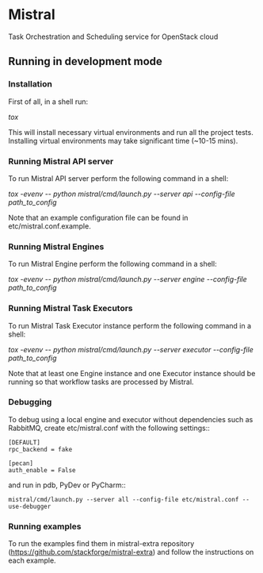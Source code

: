 # Mistral

Task Orchestration and Scheduling service for OpenStack cloud


## Running in development mode

### Installation
First of all, in a shell run:

*tox*

This will install necessary virtual environments and run all the project tests. Installing virtual environments may take significant time (~10-15 mins).

### Running Mistral API server
To run Mistral API server perform the following command in a shell:

*tox -evenv -- python mistral/cmd/launch.py --server api --config-file path_to_config*

Note that an example configuration file can be found in etc/mistral.conf.example.

### Running Mistral Engines
To run Mistral Engine perform the following command in a shell:

*tox -evenv -- python mistral/cmd/launch.py --server engine --config-file path_to_config*

### Running Mistral Task Executors
To run Mistral Task Executor instance perform the following command in a shell:

*tox -evenv -- python mistral/cmd/launch.py --server executor --config-file path_to_config*

Note that at least one Engine instance and one Executor instance should be running so that workflow tasks are processed by Mistral.

### Debugging
To debug using a local engine and executor without dependencies such as RabbitMQ, create etc/mistral.conf with the following settings::

    [DEFAULT]
    rpc_backend = fake

    [pecan]
    auth_enable = False

and run in pdb, PyDev or PyCharm::

    mistral/cmd/launch.py --server all --config-file etc/mistral.conf --use-debugger

### Running examples

To run the examples find them in mistral-extra repository (https://github.com/stackforge/mistral-extra) and follow the instructions on each example.

